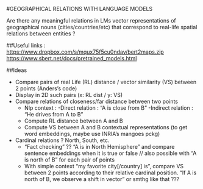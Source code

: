 #GEOGRAPHICAL RELATIONS WITH LANGUAGE MODELS

Are there any meaningful relations in LMs vector representations of geographical nouns (cities/countries/etc) that correspond to real-life spatial relations between entities ? 

##Useful links :
https://www.dropbox.com/s/mqux75f5cu0ndav/bert2maps.zip
https://www.sbert.net/docs/pretrained_models.html
 

##Ideas
* Compare pairs of real Life (RL) distance / vector similarity (VS) between 2 points (Anders’s code)
* Display in 2D such pairs (x: RL dist / y: VS)
* Compare relations of closeness/far distance between two points
    - Nlp context : 
      -Direct relation : “A is close from B”
      -Indirect relation : “He drives from A to B” 
    - Compute RL distance between A and B
    - Compute VS between A and B contextual representations
          (to get word embeddings, maybe use INRIA’s mangoes pckg)
* Cardinal relations ? North, South, etc.  
  - “Fact checking” ?? “A is in North Hemisphere” and compare sentence embeddings when it is true or false // also possible with “A is north of B” for each pair of points
  - With simple context “my favorite city[/country] is”, compare VS between 2 points according to their relative cardinal position.
      “If A is north of B, we observe a shift in vector” or smthg like that ???
